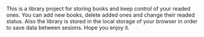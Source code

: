 This is a library project for storing books and keep control of your readed ones.
You can add new books, delete added ones and change their readed status.
Also the library is stored in the local storage of your browser in order to save data between sesions.
Hope you enjoy it.